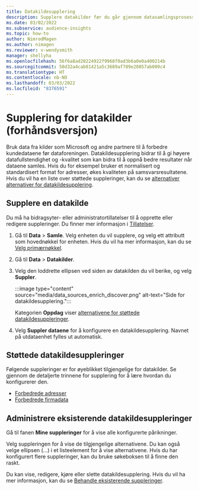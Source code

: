 ```yaml
---
title: Datakildesupplering
description: Supplere datakilder før du går gjennom datasamlingsprosessen.
ms.date: 03/02/2022
ms.subservice: audience-insights
ms.topic: how-to
author: NimrodMagen
ms.author: nimagen
ms.reviewer: v-wendysmith
manager: shellyha
ms.openlocfilehash: 56f6a8ad20224922f9968f0ad3b6a0e0a400214b
ms.sourcegitcommit: 50d32a4cab01421a5c3689af789e20857ab009c4
ms.translationtype: HT
ms.contentlocale: nb-NO
ms.lasthandoff: 03/03/2022
ms.locfileid: "8376591"
---
```

# <a name="enrichment-for-data-sources-preview"></a>Supplering for datakilder (forhåndsversjon)

Bruk data fra kilder som Microsoft og andre partnere til å forbedre kundedataene før dataforeningen. Datakildesupplering bidrar til å gi høyere datafullstendighet og -kvalitet som kan bidra til å oppnå bedre resultater når dataene samles. Hvis du for eksempel bruker et normalisert og standardisert format for adresser, økes kvaliteten på samsvarsresultatene. Hvis du vil ha en liste over støttede suppleringer, kan du se [alternativer alternativer for datakildesupplering](#supported-data-source-enrichments).

## <a name="enrich-a-data-source"></a>Supplere en datakilde

Du må ha bidragsyter- eller administratortillatelser til å opprette eller redigere suppleringer. Du finner mer informasjon i [Tillatelser](permissions.md).  

1. Gå til **Data** > **Samle**. Velg enheten du vil supplere, og velg ett attributt som hovednøkkel for enheten. Hvis du vil ha mer informasjon, kan du se [Velg primærnøkkel](map-entities.md#select-primary-key-and-semantic-type-for-attributes).

1. Gå til **Data** > **Datakilder**.
 
1. Velg den loddrette ellipsen ved siden av datakilden du vil berike, og velg **Suppler**.

   :::image type="content" source="media/data_sources_enrich_discover.png" alt-text="Side for datakildesupplering.":::

   Kategorien **Oppdag** viser [alternativene for støttede datakildesuppleringer](#supported-data-source-enrichments).

1. Velg **Suppler dataene** for å konfigurere en datakildesupplering. Navnet på utdataenhet fylles ut automatisk.

## <a name="supported-data-source-enrichments"></a>Støttede datakildesuppleringer

Følgende suppleringer er for øyeblikket tilgjengelige for datakilder. Se gjennom de detaljerte trinnene for supplering for å lære hvordan du konfigurerer den.

- [Forbedrede adresser](enrichment-enhanced-addresses.md)
- [Forbedrede firmadata](enrichment-enhanced-company-data.md)

## <a name="manage-existing-data-source-enrichments"></a>Administrere eksisterende datakildesuppleringer

Gå til fanen **Mine suppleringer** for å vise alle konfigurerte pårikninger.

Velg suppleringen for å vise de tilgjengelige alternativene. Du kan også velge ellipsen (...) i et listeelement for å vise alternativene. Hvis du har konfigurert flere suppleringer, kan du bruke søkeboksen til å finne den raskt.

Du kan vise, redigere, kjøre eller slette datakildesupplering. Hvis du vil ha mer informasjon, kan du se [Behandle eksisterende suppleringer](enrichment-hub.md).

